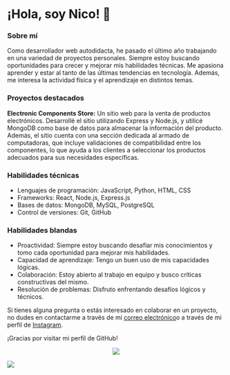 
# ¡Hola, soy Nico! 👋

### Sobre mí
Como desarrollador web autodidacta, he pasado el último año trabajando en una variedad de proyectos personales. Siempre estoy buscando oportunidades para crecer y mejorar mis habilidades técnicas. Me apasiona aprender y estar al tanto de las últimas tendencias en tecnología. Además, me interesa la actividad física y el aprendizaje en distintos temas.

### Proyectos destacados
**Electronic Components Store:** Un sitio web para la venta de productos electrónicos. Desarrollé el sitio utilizando Express y Node.js, y utilicé MongoDB como base de datos para almacenar la información del producto. Además, el sitio cuenta con una sección dedicada al armado de computadoras, que incluye validaciones de compatibilidad entre los componentes, lo que ayuda a los clientes a seleccionar los productos adecuados para sus necesidades específicas.

### Habilidades técnicas
- Lenguajes de programación: JavaScript, Python, HTML, CSS
- Frameworks: React, Node.js, Express.js
- Bases de datos: MongoDB, MySQL, PostgreSQL
- Control de versiones: Git, GitHub

### Habilidades blandas
- Proactividad: Siempre estoy buscando desafiar mis conocimientos y tomo cada oportunidad para mejorar mis habilidades.
- Capacidad de aprendizaje: Tengo un buen uso de mis capacidades lógicas.
- Colaboración: Estoy abierto al trabajo en equipo y busco críticas constructivas del mismo.
- Resolución de problemas: Disfruto enfrentando desafíos lógicos y técnicos.

Si tienes alguna pregunta o estás interesado en colaborar en un proyecto, no dudes en contactarme a través de mi [correo electrónico](https://mail.google.com/mail/u/0/#inbox?compose=GTvVlcSBncDnWDctqjHHkxTnJvgFKfkjlDzZGSqmjlwtpmvPCncnbLZKzTsgjFdwpgTzFrbsLNxWW)o a través de mi perfil de [Instagram](https://www.instagram.com/nico.perdomo.03/).

¡Gracias por visitar mi perfil de GitHub!

<p align='center'><a href='https://github.com/EmuSTTM'><img src='https://github-readme-streak-stats.herokuapp.com/?user=EmuSTTM&theme=flag-india'></a></p>

![](https://komarev.com/ghpvc/?username=EmuSTTM&style=for-the-badge&color=orange)





